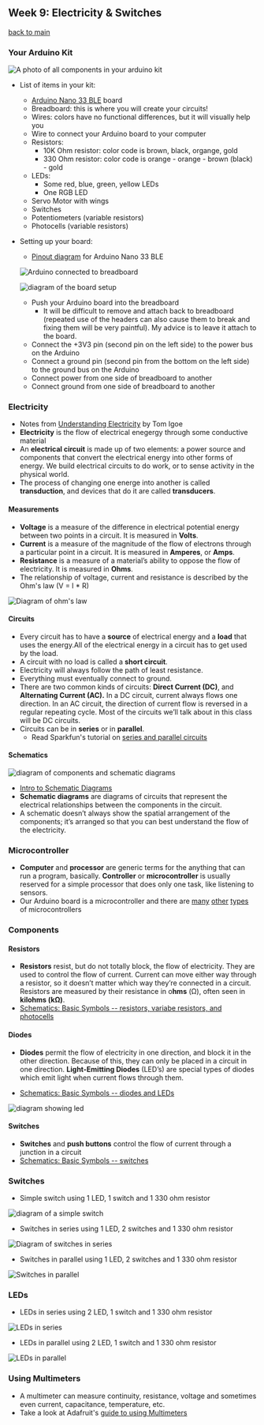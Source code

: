 ## Week 9: Electricity & Switches

[back to main](../index.md)

### Your Arduino Kit

![A photo of all components in your arduino kit](kit.jpg)

* List of items in your kit:

  * [Arduino Nano 33 BLE](https://store.arduino.cc/usa/nano-33-ble-with-headers) board
  * Breadboard: this is where you will create your circuits!
  * Wires: colors have no functional differences, but it will visually help you
  * Wire to connect your Arduino board to your computer
  * Resistors: 
    * 10K Ohm resistor: color code is brown, black, organge, gold
    * 330 Ohm resistor: color code is orange - orange - brown (black) - gold
  * LEDs:
    * Some red, blue, green, yellow LEDs
    * One RGB LED
  * Servo Motor with wings
  * Switches
  * Potentiometers (variable resistors)
  * Photocells (variable resistors)

* Setting up your board:

  * [Pinout diagram](https://content.arduino.cc/assets/Pinout-NANOble_latest.pdf) for Arduino Nano 33 BLE

  ![Arduino connected to breadboard](board-setup.jpg)

  ![diagram of the board setup](board-setup-diagram.jpg)

  * Push your Arduino board into the breadboard
    * It will be difficult to remove and attach back to breadboard (repeated use of the headers can also cause them to break and fixing them will be very paintful). My advice is to leave it attach to the board.
  * Connect the +3V3 pin (second pin on the left side) to the power bus on the Arduino
  * Connect a ground pin (second pin from the bottom on the left side) to the ground bus on the Arduino
  * Connect power from one side of breadboard to another
  * Connect ground from one side of breadboard to another

### Electricity

* Notes from [Understanding Electricity](http://www.tigoe.com/pcomp/code/circuits/understanding-electricity/) by Tom Igoe
* **Electricity** is the flow of electrical enegergy through some conductive material
* An **electrical circuit** is made up of two elements: a power source and components that convert the electrical energy into other forms of energy.  We build electrical circuits to do work, or to sense activity in the physical world.
* The process of changing one energe into another is called **transduction**, and devices that do it are called **transducers**.

#### Measurements

* **Voltage** is a measure of the difference in electrical potential energy between two points in a circuit. It is measured in **Volts**.
* **Current** is a measure of the magnitude of the flow of electrons through a particular point in a circuit. It is measured in **Amperes**, or **Amps**.
* **Resistance** is a measure of a material’s ability to oppose the flow of electricity. It is measured in **Ohms**.
* The relationship of voltage, current and resistance is described by the Ohm's law (V = I * R)

![Diagram of ohm's law](Ohms-law.jpeg)

#### Circuits

* Every circuit has to have a **source** of electrical energy and a **load** that uses the energy.All of the electrical energy in a circuit has to get used by the load. 
* A circuit with no load  is called a **short circuit**.
* Electricity will always follow the path of least resistance.
* Everything must eventually connect to ground.
* There are two common kinds of circuits:  **Direct Current (DC)**, and **Alternating Current (AC).** In a DC circuit, current always flows one direction. In an AC circuit, the direction of current flow is reversed in a regular repeating cycle.  Most of the circuits we’ll talk about in this class will be DC circuits.
* Circuits can be in **series** or in **parallel**.
  * Read Sparkfun's tutorial on [series and parallel circuits](https://learn.sparkfun.com/tutorials/series-and-parallel-circuits/all)

#### Schematics

![diagram of components and schematic diagrams](components.png)

* [Intro to Schematic Diagrams](https://vimeo.com/380345253)
* **Schematic diagrams** are diagrams of circuits that represent the electrical relationships between the components in the circuit.
* A schematic doesn’t  always show the spatial arrangement of the components; it’s arranged so that you can best understand the flow of the electricity. 

### Microcontroller

* **Computer** and **processor** are generic terms for the anything that can run a program, basically. **Controller** or **microcontroller** is usually reserved for a simple processor that does only one task, like listening to sensors.
* Our Arduino board is a microcontroller and there are [many](https://store.arduino.cc/usa/arduino-uno-rev3) [other](https://store.arduino.cc/usa/mega-2560-r3) [types](https://www.raspberrypi.org/products/raspberry-pi-4-model-b/) of microcontrollers

### Components

#### Resistors

* **Resistors** resist, but do not totally block, the flow of electricity. They are used to control the flow of current. Current can move either way through a resistor, so it doesn’t matter which way they’re connected in a circuit. Resistors are measured by their resistance in o**hms** (Ω), often seen in **kilohms (kΩ)**. 
* [Schematics: Basic Symbols -- resistors, variabe resistors, and photocells](https://vimeo.com/380345304#t=0m40s)

#### Diodes

* **Diodes** permit the flow of electricity in one direction, and block it in the other direction. Because of this, they can only be placed in a circuit in one direction. **Light-Emitting Diodes** (LED’s) are special types of diodes which emit light when current flows through them.

* [Schematics: Basic Symbols -- diodes and LEDs](https://vimeo.com/380345304#t=3m12s)

![diagram showing led](led.png)

#### Switches

* **Switches** and **push buttons** control the flow of current through a junction in a circuit
* [Schematics: Basic Symbols -- switches](https://vimeo.com/380345304#t=4m52s)

### Switches

* Simple switch using 1 LED, 1 switch and 1 330 ohm resistor

![diagram of a simple switch](simple-switch.jpg)

* Switches in series using 1 LED, 2 switches and 1 330 ohm resistor

![Diagram of switches in series](series-switches.jpg)

* Switches in parallel using 1 LED, 2 switches and 1 330 ohm resistor

![Switches in parallel](parallel-switches.jpg)

### LEDs

* LEDs in series using 2 LED, 1 switch and 1 330 ohm resistor

![LEDs in series](led-series.jpg)

* LEDs in parallel using 2 LED, 1 switch and 1 330 ohm resistor

![LEDs in parallel](led-parallel.jpg)

### Using Multimeters

* A multimeter can measure continuity, resistance, voltage and sometimes even current, capacitance, temperature, etc.
* Take a look at Adafruit's [guide to using Multimeters](https://learn.adafruit.com/multimeters/overview)